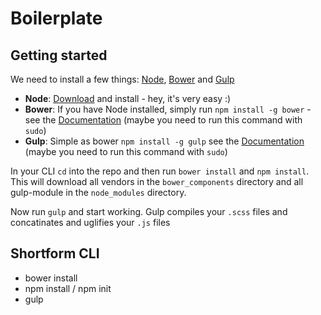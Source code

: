 Boilerplate
===========

## Getting started
We need to install a few things: [Node](http://nodejs.org), [Bower](http://bower.io) and [Gulp](http://gulpjs.com)

- **Node**: [Download](http://nodejs.org) and install - hey, it's very easy :)
- **Bower**: If you have Node installed, simply run `npm install -g bower` - see the [Documentation](http://bower.io/#install-bower) (maybe you need to run this command with `sudo`)
- **Gulp**: Simple as bower `npm install -g gulp` see the [Documentation](https://github.com/gulpjs/gulp/blob/master/docs/getting-started.md#getting-started) (maybe you need to run this command with `sudo`)

In your CLI `cd` into the repo and then run `bower install` and `npm install`. This will download all vendors in the `bower_components` directory and all gulp-module in the `node_modules` directory.

Now run `gulp` and start working. Gulp compiles your `.scss` files and concatinates and uglifies your `.js` files

## Shortform CLI
- bower install
- npm install / npm init
- gulp